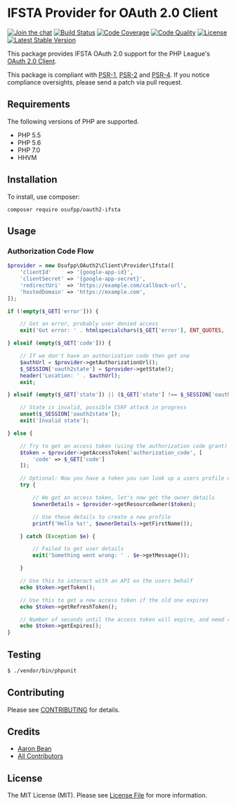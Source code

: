 # IFSTA Provider for OAuth 2.0 Client

[![Join the chat](https://img.shields.io/badge/gitter-join-1DCE73.svg)](https://gitter.im/osufpp/oauth2-ifsta)
[![Build Status](https://img.shields.io/travis/osufpp/oauth2-ifsta.svg)](https://travis-ci.org/osufpp/oauth2-ifsta)
[![Code Coverage](https://img.shields.io/coveralls/osufpp/oauth2-ifsta.svg)](https://coveralls.io/r/osufpp/oauth2-ifsta)
[![Code Quality](https://img.shields.io/scrutinizer/g/thephpleague/oauth2-google.svg)](https://scrutinizer-ci.com/g/thephpleague/oauth2-google/)
[![License](https://img.shields.io/packagist/l/osufpp/oauth2-ifsta.svg)](https://github.com/osufpp/oauth2-ifsta/blob/master/LICENSE)
[![Latest Stable Version](https://img.shields.io/packagist/v/osufpp/oauth2-ifsta.svg)](https://packagist.org/packages/osufpp/oauth2-ifsta)

This package provides IFSTA OAuth 2.0 support for the PHP League's [OAuth 2.0 Client](https://github.com/thephpleague/oauth2-client).

This package is compliant with [PSR-1][], [PSR-2][] and [PSR-4][]. If you notice compliance oversights, please send
a patch via pull request.

[PSR-1]: https://github.com/php-fig/fig-standards/blob/master/accepted/PSR-1-basic-coding-standard.md
[PSR-2]: https://github.com/php-fig/fig-standards/blob/master/accepted/PSR-2-coding-style-guide.md
[PSR-4]: https://github.com/php-fig/fig-standards/blob/master/accepted/PSR-4-autoloader.md

## Requirements

The following versions of PHP are supported.

* PHP 5.5
* PHP 5.6
* PHP 7.0
* HHVM

## Installation

To install, use composer:

```
composer require osufpp/oauth2-ifsta
```

## Usage

### Authorization Code Flow

```php
$provider = new Osufpp\OAuth2\Client\Provider\Ifsta([
    'clientId'     => '{google-app-id}',
    'clientSecret' => '{google-app-secret}',
    'redirectUri'  => 'https://example.com/callback-url',
    'hostedDomain' => 'https://example.com',
]);

if (!empty($_GET['error'])) {

    // Got an error, probably user denied access
    exit('Got error: ' . htmlspecialchars($_GET['error'], ENT_QUOTES, 'UTF-8'));

} elseif (empty($_GET['code'])) {

    // If we don't have an authorization code then get one
    $authUrl = $provider->getAuthorizationUrl();
    $_SESSION['oauth2state'] = $provider->getState();
    header('Location: ' . $authUrl);
    exit;

} elseif (empty($_GET['state']) || ($_GET['state'] !== $_SESSION['oauth2state'])) {

    // State is invalid, possible CSRF attack in progress
    unset($_SESSION['oauth2state']);
    exit('Invalid state');

} else {

    // Try to get an access token (using the authorization code grant)
    $token = $provider->getAccessToken('authorization_code', [
        'code' => $_GET['code']
    ]);

    // Optional: Now you have a token you can look up a users profile data
    try {

        // We got an access token, let's now get the owner details
        $ownerDetails = $provider->getResourceOwner($token);

        // Use these details to create a new profile
        printf('Hello %s!', $ownerDetails->getFirstName());

    } catch (Exception $e) {

        // Failed to get user details
        exit('Something went wrong: ' . $e->getMessage());

    }

    // Use this to interact with an API on the users behalf
    echo $token->getToken();

    // Use this to get a new access token if the old one expires
    echo $token->getRefreshToken();

    // Number of seconds until the access token will expire, and need refreshing
    echo $token->getExpires();
}
```

## Testing

``` bash
$ ./vendor/bin/phpunit
```

## Contributing

Please see [CONTRIBUTING](https://github.com/osufpp/oauth2-ifsta/blob/master/CONTRIBUTING.md) for details.


## Credits

- [Aaron Bean](https://github.com/aaronbean)
- [All Contributors](https://github.com/osufpp/oauth2-ifsta/contributors)


## License

The MIT License (MIT). Please see [License File](https://github.com/thephpleague/oauth2-google/blob/master/LICENSE) for more information.
